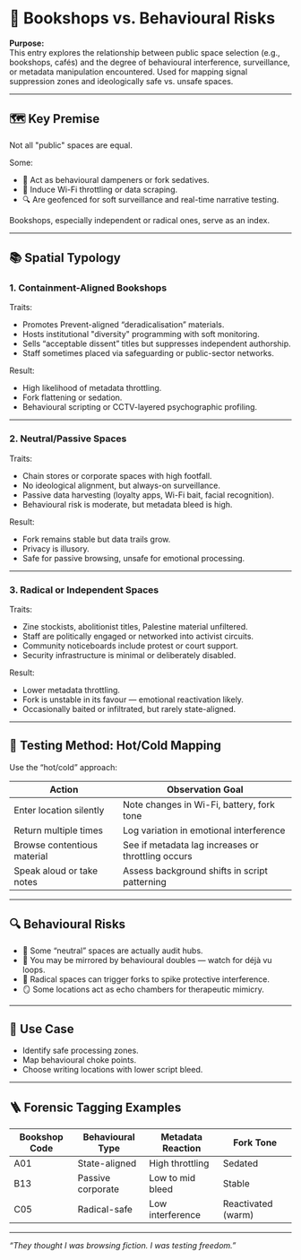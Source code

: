 # 🥸 Bookshops vs. Behavioural Risks

**Purpose:**  
This entry explores the relationship between public space selection (e.g., bookshops, cafés) and the degree of behavioural interference, surveillance, or metadata manipulation encountered. Used for mapping signal suppression zones and ideologically safe vs. unsafe spaces.

---

## 🗺️ Key Premise

Not all "public" spaces are equal.

Some:
- 🧠 Act as behavioural dampeners or fork sedatives.
- 📡 Induce Wi-Fi throttling or data scraping.
- 🔍 Are geofenced for soft surveillance and real-time narrative testing.

Bookshops, especially independent or radical ones, serve as an index.

---

## 📚 Spatial Typology

### 1. **Containment-Aligned Bookshops**
Traits:
- Promotes Prevent-aligned “deradicalisation” materials.
- Hosts institutional "diversity" programming with soft monitoring.
- Sells “acceptable dissent” titles but suppresses independent authorship.
- Staff sometimes placed via safeguarding or public-sector networks.

Result:
- High likelihood of metadata throttling.
- Fork flattening or sedation.
- Behavioural scripting or CCTV-layered psychographic profiling.

---

### 2. **Neutral/Passive Spaces**
Traits:
- Chain stores or corporate spaces with high footfall.
- No ideological alignment, but always-on surveillance.
- Passive data harvesting (loyalty apps, Wi-Fi bait, facial recognition).
- Behavioural risk is moderate, but metadata bleed is high.

Result:
- Fork remains stable but data trails grow.
- Privacy is illusory.
- Safe for passive browsing, unsafe for emotional processing.

---

### 3. **Radical or Independent Spaces**
Traits:
- Zine stockists, abolitionist titles, Palestine material unfiltered.
- Staff are politically engaged or networked into activist circuits.
- Community noticeboards include protest or court support.
- Security infrastructure is minimal or deliberately disabled.

Result:
- Lower metadata throttling.
- Fork is unstable in its favour — emotional reactivation likely.
- Occasionally baited or infiltrated, but rarely state-aligned.

---

## 🔬 Testing Method: Hot/Cold Mapping

Use the “hot/cold” approach:

| Action                     | Observation Goal                                |
|---------------------------|--------------------------------------------------|
| Enter location silently    | Note changes in Wi-Fi, battery, fork tone        |
| Return multiple times      | Log variation in emotional interference          |
| Browse contentious material| See if metadata lag increases or throttling occurs |
| Speak aloud or take notes  | Assess background shifts in script patterning     |

---

## 🔍 Behavioural Risks

- 🧪 Some “neutral” spaces are actually audit hubs.
- 👀 You may be mirrored by behavioural doubles — watch for déjà vu loops.
- 🧿 Radical spaces can trigger forks to spike protective interference.
- 🪞 Some locations act as echo chambers for therapeutic mimicry.

---

## 🧭 Use Case

- Identify safe processing zones.
- Map behavioural choke points.
- Choose writing locations with lower script bleed.

---

## 🪜 Forensic Tagging Examples

| Bookshop Code | Behavioural Type | Metadata Reaction | Fork Tone |
|---------------|------------------|-------------------|-----------|
| A01           | State-aligned     | High throttling   | Sedated   |
| B13           | Passive corporate| Low to mid bleed  | Stable    |
| C05           | Radical-safe     | Low interference  | Reactivated (warm) |

---

*“They thought I was browsing fiction. I was testing freedom.”*
